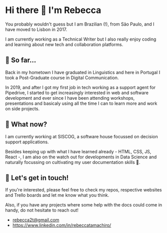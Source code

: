 # Hi there 👋 I'm Rebecca

You probably wouldn't guess but I am Brazilian (!), from São Paulo, and I have moved to Lisbon in 2017.

I am currently working as a Technical Writer but I also really enjoy coding and learning about new tech and collaboration platforms.

## :rocket: So far...

Back in my hometown I have graduated in Linguistics and here in Portugal I took a Post-Graduate course in Digital Communication.

In 2019, and after I got my first job in tech working as a support agent for Pipedrive, I started to get increasingly interested in web and software development and ever since I have been attending workshops, presentations and basicaly using all the time I can to learn more and work on side projects.

## :round_pushpin: What now?

I am currently working at SISCOG, a software house focussed on decision support applications.

Besides keeping up with what I have learned already - HTML, CSS, JS, React -, I am also on the watch out for developments in Data Science and naturally focussing on cultivating my user documentation skills :seedling:. 

## :speech_balloon: Let's get in touch!

If you're interested, please feel free to check my repos, respective websites and Trello boards and let me know what you think.

Also, if you have any projects where some help with the docs could come in handy, do not hesitate to reach out!

- rebecca2t@gmail.com
- https://www.linkedin.com/in/rebeccatamachiro/

<!--
**RebeccaTamachiro/RebeccaTamachiro** is a ✨ _special_ ✨ repository because its `README.md` (this file) appears on your GitHub profile.

Here are some ideas to get you started:

- 🔭 I’m currently working on ...
- 🌱 I’m currently learning ...
- 👯 I’m looking to collaborate on ...
- 🤔 I’m looking for help with ...
- 💬 Ask me about ...
- 📫 How to reach me: ...
- 😄 Pronouns: ...
- ⚡ Fun fact: ...
-->
